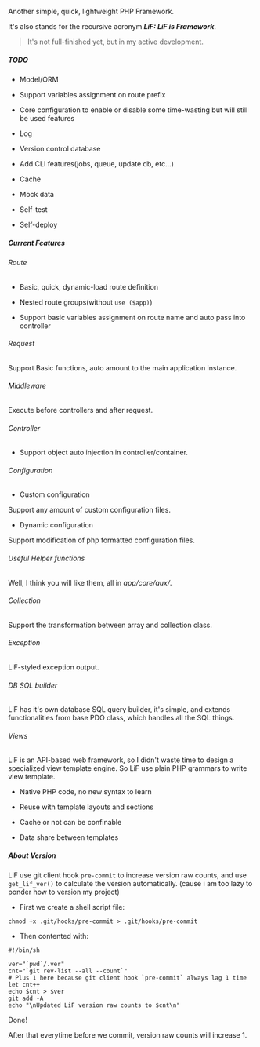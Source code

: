 Another simple, quick, lightweight PHP Framework.

It's also stands for the recursive acronym ___LiF: LiF is Framework___.

> It's not full-finished yet, but in my active development.

##### TODO

- Model/ORM

- Support variables assignment on route prefix

- Core configuration to enable or disable some time-wasting but will still be used features

- Log

- Version control database

- Add CLI features(jobs, queue, update db, etc...)

- Cache

- Mock data

- Self-test

- Self-deploy

##### Current Features

###### Route

- Basic, quick, dynamic-load route definition

- Nested route groups(without `use ($app)`)

- Support basic variables assignment on route name and auto pass into controller

###### Request

Support Basic functions, auto amount to the main application instance.

###### Middleware

Execute before controllers and after request.

###### Controller

- Support object auto injection in controller/container.

###### Configuration

- Custom configuration

Support any amount of custom configuration files.

- Dynamic configuration

Support modification of php formatted configuration files.

###### Useful Helper functions

Well, I think you will like them, all in _app/core/aux/_.

###### Collection

Support the transformation between array and collection class.

###### Exception

LiF-styled exception output.

###### DB SQL builder

LiF has it's own database SQL query builder, it's simple, and extends functionalities from base PDO class, which handles all the SQL things.

###### Views

LiF is an API-based web framework, so I didn't waste time to design a specialized view template engine. So LiF use plain PHP grammars to write view template.

- Native PHP code, no new syntax to learn

- Reuse with template layouts and sections

- Cache or not can be confinable

- Data share between templates

##### About Version

LiF use git client hook `pre-commit` to increase version raw counts, and use `get_lif_ver()` to calculate the version automatically. (cause i am too lazy to ponder how to version my project)

- First we create a shell script file:

```
chmod +x .git/hooks/pre-commit > .git/hooks/pre-commit
```

- Then contented with:

``` shell
#!/bin/sh

ver="`pwd`/.ver"
cnt="`git rev-list --all --count`"
# Plus 1 here because git client hook `pre-commit` always lag 1 time
let cnt++
echo $cnt > $ver
git add -A
echo "\nUpdated LiF version raw counts to $cnt\n"
```

Done!

After that everytime before we commit, version raw counts will increase 1.
